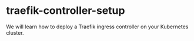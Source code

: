 # traefik-controller-setup
We will learn how to deploy a Traefik ingress controller on your Kubernetes cluster.
